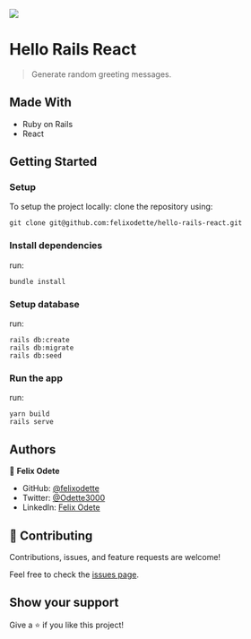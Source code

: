 ![](https://img.shields.io/badge/Microverse-blueviolet)

# Hello Rails React

> Generate random greeting messages.

## Made With

- Ruby on Rails
- React

## Getting Started

### Setup

To setup the project locally: clone the repository using:

```
git clone git@github.com:felixodette/hello-rails-react.git
```

### Install dependencies
run:
```
bundle install
```

### Setup database
run:
```
rails db:create
rails db:migrate
rails db:seed
```

### Run the app
run:
```
yarn build
rails serve
```

## Authors

👤 **Felix Odete**

- GitHub: [@felixodette](https://github.com/felixodette)
- Twitter: [@Odette3000](https://twitter.com/Odette3000)
- LinkedIn: [Felix Odete](https://www.linkedin.com/in/felixodete)

## 🤝 Contributing

Contributions, issues, and feature requests are welcome!

Feel free to check the [issues page](../../issues/).

## Show your support

Give a ⭐️ if you like this project!
